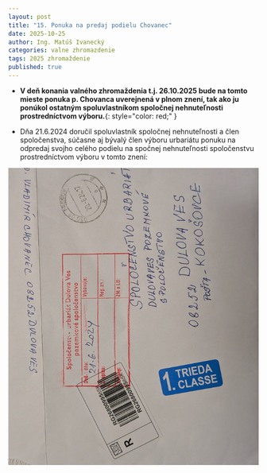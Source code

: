 ```yaml
---
layout: post
title: "15. Ponuka na predaj podielu Chovanec"
date: 2025-10-25
author: Ing. Matúš Ivanecký
categories: valne zhromazdenie
tags: 2025 zhromaždenie
published: true
---
```

- **V deň konania valného zhromaždenia t.j. 26.10.2025 bude na tomto mieste ponuka p. Chovanca uverejnená v plnom znení, tak ako ju ponúkol ostatným spoluvlastníkom spoločnej nehnuteľnosti prostredníctvom výboru.**{: style="color: red;" }

- Dňa 21.6.2024 doručil spoluvlastník spoločnej nehnuteľnosti a člen spoločenstva, súčasne aj bývalý člen výboru urbariátu ponuku na odpredaj svojho celého podielu na spočnej nehnuteľnosti spoločenstvu prostredníctvom výboru v tomto znení:

<img alt="Ponuka Chovanec" src="/assets/img/2024-06-21-Ponuka-Chovanec.jpg" />






